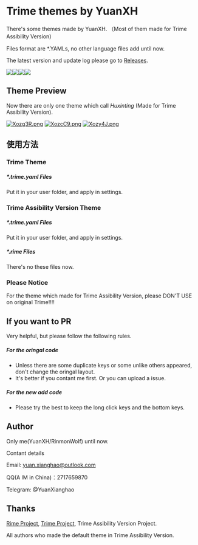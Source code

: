 # Trime themes by YuanXH

There's some themes made by YuanXH. （Most of them made for Trime Assibility Version）

Files format are *.YAMLs, no other language files add until now. 

The latest version and update log please go to [Releases](https://github.com/RinmonWolf/TRime-Themes-By-YXH/releases). 

[![](https://img.shields.io/github/issues/RinmonWolf/TRime-Themes-By-YXH)](https://github.com/RinmonWolf/TRime-Themes-By-YXH/issues)[![](https://img.shields.io/github/release/RinmonWolf/TRime-Themes-By-YXH)](https://github.com/RinmonWolf/TRime-Themes-By-YXH/releases)![](https://img.shields.io/github/forks/RinmonWolf/TRime-Themes-By-YXH)[![](https://img.shields.io/github/stars/RinmonWolf/TRime-Themes-By-YXH)](https://github.com/RinmonWolf/TRime-Themes-By-YXH/stargazers)

## Theme Preview

Now there are only one theme which call *Huxinting* (Made for Trime Assibility Version). 

[![Xozg3R.png](https://s1.ax1x.com/2022/06/15/Xozg3R.png)](https://imgtu.com/i/Xozg3R)
[![XozcC9.png](https://s1.ax1x.com/2022/06/15/XozcC9.png)](https://imgtu.com/i/XozcC9)
[![Xozy4J.png](https://s1.ax1x.com/2022/06/15/Xozy4J.png)](https://imgtu.com/i/Xozy4J)

## 使用方法

### Trime Theme

##### *.trime.yaml Files

Put it in your user folder, and apply in settings. 

### Trime Assibility Version Theme

##### *.trime.yaml Files

Put it in your user folder, and apply in settings. 

##### *.rime Files

There's no these files now. 

### Please Notice

For the theme which made for Trime Assibility Version, please DON'T USE on original Trime!!!!

## If you want to PR

Very helpful, but please follow the following rules. 

##### For the oringal code

* Unless there are some duplicate keys or some unlike others appeared, don't change the oringal layout. 
* It's better if you contant me first. Or you can upload a issue. 

##### For the new add code

* Please try the best to keep the long click keys and the bottom keys. 

## Author

Only me(YuanXH/RinmonWolf) until now. 

Contant details

Email: yuan.xianghao@outlook.com

QQ(A IM in China)：2717659870

Telegram: @YuanXianghao

## Thanks

[Rime Project](https://github.com/rime/home), [Trime Project](https://github.com/osfans/trime), Trime Assibility Version Project. 

All authors who made the default theme in Trime Assibility Version. 